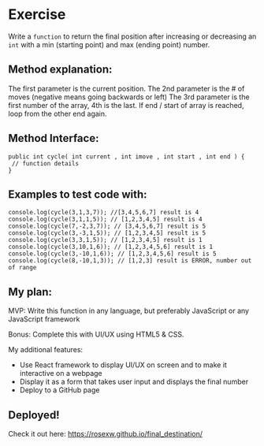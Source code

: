 # Exercise 
Write a `function` to return the final position after increasing or decreasing an `int` with a min (starting point) and max (ending point) number.
 
## Method explanation:
The first parameter is the current position.
The 2nd parameter is the # of moves (negative means going backwards or left)
The 3rd parameter is the first number of the array, 4th is the last.
If end / start of array is reached, loop from the other end again.
 
## Method Interface:
```
public int cycle( int current , int imove , int start , int end ) {
 // function details 
}
```

## Examples to test code with:
```
console.log(cycle(3,1,3,7)); //[3,4,5,6,7] result is 4
console.log(cycle(3,1,1,5)); // [1,2,3,4,5] result is 4
console.log(cycle(7,-2,3,7)); // [3,4,5,6,7] result is 5
console.log(cycle(3,-3,1,5)); // [1,2,3,4,5] result is 5
console.log(cycle(3,3,1,5)); // [1,2,3,4,5] result is 1
console.log(cycle(3,10,1,6)); // [1,2,3,4,5,6] result is 1
console.log(cycle(3,-10,1,6)); // [1,2,3,4,5,6] result is 5
console.log(cycle(8,-10,1,3)); // [1,2,3] result is ERROR, number out of range
```

## My plan:
MVP: Write this function in any language, but preferably JavaScript or any JavaScript framework

Bonus: Complete this with UI/UX using HTML5 & CSS.

My additional features:
- Use React framework to display UI/UX on screen and to make it interactive on a webpage
- Display it as a form that takes user input and displays the final number
- Deploy to a GitHub page

## Deployed!
Check it out here: https://rosexw.github.io/final_destination/
